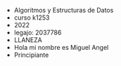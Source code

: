 - Algoritmos y Estructuras de Datos
- curso k1253
- 2022
- legajo: 2037786
- LLANEZA
- Hola mi nombre es Miguel Angel
-  Principiante              
